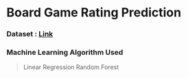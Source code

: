 # Board Game Rating Prediction

### Dataset : [Link](https://github.com/ThaWeatherman/scrapers/tree/master/boardgamegeek)

### Machine Learning Algorithm Used

>Linear Regression
>Random Forest